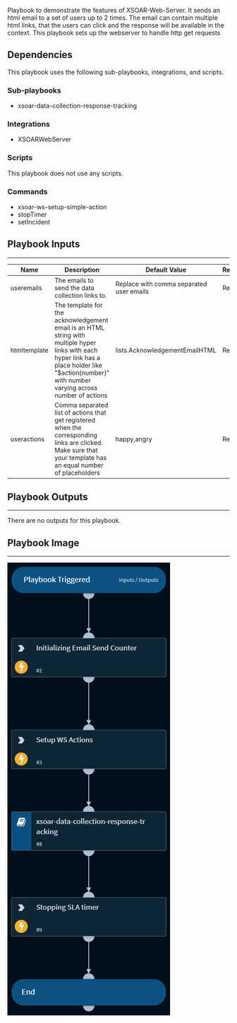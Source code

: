 Playbook to demonstrate the features of XSOAR-Web-Server. It sends an html email to a set of users up to 2 times. The email can contain multiple html links, that the users can click and the response will be available in the context. This playbook sets up the webserver to handle http get requests


## Dependencies
This playbook uses the following sub-playbooks, integrations, and scripts.

### Sub-playbooks
* xsoar-data-collection-response-tracking

### Integrations
* XSOARWebServer

### Scripts
This playbook does not use any scripts.

### Commands
* xsoar-ws-setup-simple-action
* stopTimer
* setIncident

## Playbook Inputs
---

| **Name** | **Description** | **Default Value** | **Required** |
| --- | --- | --- | --- |
| useremails | The emails to send the data collection links to. | Replace with comma separated user emails | Required |
| htmltemplate | The template for the acknowledgement email is an HTML string with multiple hyper links with each hyper link has a place holder like "$action\{number\}" with number varying across number of actions | lists.AcknowledgementEmailHTML | Required |
| useractions | Comma separated list of actions that get registered when the corresponding links are clicked. Make sure that your template has an equal number of placeholders | happy,angry | Required |

## Playbook Outputs
---
There are no outputs for this playbook.

## Playbook Image
---
![xsoarwebserver-email-acknowledgement](./Doc_files/xsoarwebserver-email-acknowledgement.png)